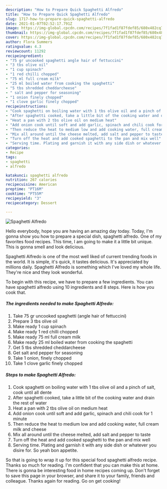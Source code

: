 ```yaml
---
description: "How to Prepare Quick Spaghetti Alfredo"
title: "How to Prepare Quick Spaghetti Alfredo"
slug: 1717-how-to-prepare-quick-spaghetti-alfredo
date: 2021-01-07T02:52:17.791Z
image: https://img-global.cpcdn.com/recipes/7f1fad1f87fdef85/680x482cq70/spaghetti-alfredo-recipe-main-photo.jpg
thumbnail: https://img-global.cpcdn.com/recipes/7f1fad1f87fdef85/680x482cq70/spaghetti-alfredo-recipe-main-photo.jpg
cover: https://img-global.cpcdn.com/recipes/7f1fad1f87fdef85/680x482cq70/spaghetti-alfredo-recipe-main-photo.jpg
author: Flora Summers
ratingvalue: 4.3
reviewcount: 11292
recipeingredient:
- "75 gr uncooked spaghetti angle hair of fettuccini"
- "3 tbs olive oil"
- "1 cup spinach"
- "1 red chilli chopped"
- "75 ml full cream milk"
- "25 ml boiled water from cooking the spaghetti"
- "5 tbs shredded cheddarcheese"
- " salt and pepper for seasoning"
- "1 onion finely chopped"
- "1 clove garlic finely chopped"
recipeinstructions:
- "Cook spaghetti on boiling water with 1 tbs olive oil and a pinch of salt, cook until all dente"
- "After spaghetti cooked, take a little bit of the cooking water and drain the rest of water"
- "Heat a pan with 2 tbs olive oil on medium heat"
- "Add onion cook until soft and add garlic, spinach and chili cook for 1 minute"
- "Then reduce the heat to medium low and add cooking water, full cream milk and cheese"
- "Mix all around until the cheese melted, add salt and pepper to taste"
- "Turn off the heat and add cooked spaghetti to the pan and mix well"
- "Serving time. Plating and garnish it with any side dish or whatever you disire for. So yeah bon appetite."
categories:
- Recipe
tags:
- spaghetti
- alfredo

katakunci: spaghetti alfredo 
nutrition: 267 calories
recipecuisine: American
preptime: "PT16M"
cooktime: "PT55M"
recipeyield: "3"
recipecategory: Dessert

---
```



![Spaghetti Alfredo](https://img-global.cpcdn.com/recipes/7f1fad1f87fdef85/680x482cq70/spaghetti-alfredo-recipe-main-photo.jpg)

Hello everybody, hope you are having an amazing day today. Today, I'm gonna show you how to prepare a special dish, spaghetti alfredo. One of my favorites food recipes. This time, I am going to make it a little bit unique. This is gonna smell and look delicious.



Spaghetti Alfredo is one of the most well liked of current trending foods in the world. It is simple, it's quick, it tastes delicious. It's appreciated by millions daily. Spaghetti Alfredo is something which I've loved my whole life. They're nice and they look wonderful.


To begin with this recipe, we have to prepare a few ingredients. You can have spaghetti alfredo using 10 ingredients and 8 steps. Here is how you cook that.

<!--inarticleads1-->

##### The ingredients needed to make Spaghetti Alfredo:

1. Take 75 gr uncooked spaghetti (angle hair of fettuccini)
1. Prepare 3 tbs olive oil
1. Make ready 1 cup spinach
1. Make ready 1 red chilli chopped
1. Make ready 75 ml full cream milk
1. Make ready 25 ml boiled water from cooking the spaghetti
1. Get 5 tbs shredded cheddarcheese
1. Get  salt and pepper for seasoning
1. Take 1 onion, finely chopped
1. Take 1 clove garlic finely chopped




<!--inarticleads2-->

##### Steps to make Spaghetti Alfredo:

1. Cook spaghetti on boiling water with 1 tbs olive oil and a pinch of salt, cook until all dente
1. After spaghetti cooked, take a little bit of the cooking water and drain the rest of water
1. Heat a pan with 2 tbs olive oil on medium heat
1. Add onion cook until soft and add garlic, spinach and chili cook for 1 minute
1. Then reduce the heat to medium low and add cooking water, full cream milk and cheese
1. Mix all around until the cheese melted, add salt and pepper to taste
1. Turn off the heat and add cooked spaghetti to the pan and mix well
1. Serving time. Plating and garnish it with any side dish or whatever you disire for. So yeah bon appetite.




So that is going to wrap it up for this special food spaghetti alfredo recipe. Thanks so much for reading. I'm confident that you can make this at home. There is gonna be interesting food in home recipes coming up. Don't forget to save this page in your browser, and share it to your family, friends and colleague. Thanks again for reading. Go on get cooking!
